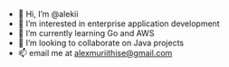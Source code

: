 - 👋 Hi, I’m @alekii
- 👀 I’m interested in enterprise application development
- 🌱 I’m currently learning Go and AWS 
- 💞️ I’m looking to collaborate on Java projects
- 📫 email me at alexmuriithise@gmail.com

<!---
alekii/alekii is a ✨ special ✨ repository because its `README.md` (this file) appears on your GitHub profile.
You can click the Preview link to take a look at your changes.
--->
